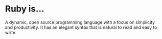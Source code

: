 # Ruby is...

A dynamic, open source programming language with a focus on simplicity and productivity.  It has an elegant syntax that is natural to read and easy to write.
